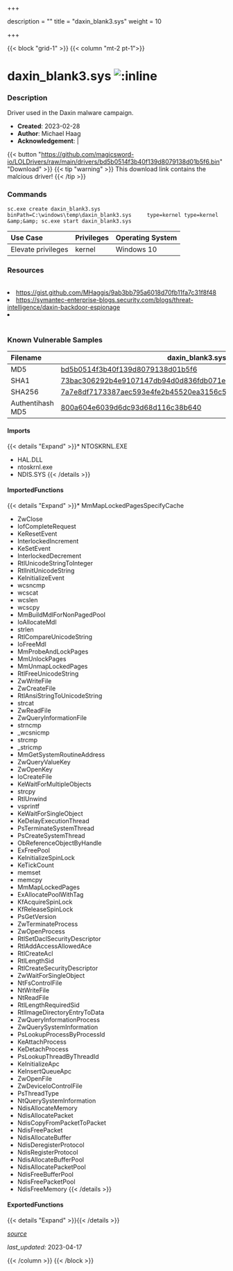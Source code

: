 +++

description = ""
title = "daxin_blank3.sys"
weight = 10

+++


{{< block "grid-1" >}}
{{< column "mt-2 pt-1">}}


# daxin_blank3.sys ![:inline](/images/twitter_verified.png) 


### Description

Driver used in the Daxin malware campaign.

- **Created**: 2023-02-28
- **Author**: Michael Haag
- **Acknowledgement**:  | [](https://twitter.com/)

{{< button "https://github.com/magicsword-io/LOLDrivers/raw/main/drivers/bd5b0514f3b40f139d8079138d01b5f6.bin" "Download" >}}
{{< tip "warning" >}}
This download link contains the malcious driver!
{{< /tip >}}

### Commands

```
sc.exe create daxin_blank3.sys binPath=C:\windows\temp\daxin_blank3.sys     type=kernel type=kernel &amp;&amp; sc.exe start daxin_blank3.sys
```

| Use Case | Privileges | Operating System | 
|:---- | ---- | ---- |
| Elevate privileges | kernel | Windows 10 |

### Resources
<br>
<li><a href="https://gist.github.com/MHaggis/9ab3bb795a6018d70fb11fa7c31f8f48">https://gist.github.com/MHaggis/9ab3bb795a6018d70fb11fa7c31f8f48</a></li>
<li><a href="https://symantec-enterprise-blogs.security.com/blogs/threat-intelligence/daxin-backdoor-espionage">https://symantec-enterprise-blogs.security.com/blogs/threat-intelligence/daxin-backdoor-espionage</a></li>
<li><a href=""></a></li>
<br>

### Known Vulnerable Samples

| Filename | daxin_blank3.sys |
|:---- | ---- | 
| MD5 | <a href="https://www.virustotal.com/gui/file/bd5b0514f3b40f139d8079138d01b5f6">bd5b0514f3b40f139d8079138d01b5f6</a> |
| SHA1 | <a href="https://www.virustotal.com/gui/file/73bac306292b4e9107147db94d0d836fdb071e33">73bac306292b4e9107147db94d0d836fdb071e33</a> |
| SHA256 | <a href="https://www.virustotal.com/gui/file/7a7e8df7173387aec593e4fe2b45520ea3156c5f810d2bb1b2784efd1c922376">7a7e8df7173387aec593e4fe2b45520ea3156c5f810d2bb1b2784efd1c922376</a> |
| Authentihash MD5 | <a href="https://www.virustotal.com/gui/search/authentihash%253A800a604e6039d6dc93d68d116c38b640">800a604e6039d6dc93d68d116c38b640</a> || Authentihash SHA1 | <a href="https://www.virustotal.com/gui/search/authentihash%253A75670f26e2df371741e8832012e06fdcd179b64c">75670f26e2df371741e8832012e06fdcd179b64c</a> || Authentihash SHA256 | <a href="https://www.virustotal.com/gui/search/authentihash%253Aafb9e6b70f707149e7243e41ffafbdda463da9a890c56091c454df60608efa0f">afb9e6b70f707149e7243e41ffafbdda463da9a890c56091c454df60608efa0f</a> || Publisher | n/a || Signature | U, n, s, i, g, n, e, d   || Date | 12:54 AM 11/18/2009 |
#### Imports
{{< details "Expand" >}}* NTOSKRNL.EXE
* HAL.DLL
* ntoskrnl.exe
* NDIS.SYS
{{< /details >}}
#### ImportedFunctions
{{< details "Expand" >}}* MmMapLockedPagesSpecifyCache
* ZwClose
* IofCompleteRequest
* KeResetEvent
* InterlockedIncrement
* KeSetEvent
* InterlockedDecrement
* RtlUnicodeStringToInteger
* RtlInitUnicodeString
* KeInitializeEvent
* wcsncmp
* wcscat
* wcslen
* wcscpy
* MmBuildMdlForNonPagedPool
* IoAllocateMdl
* strlen
* RtlCompareUnicodeString
* IoFreeMdl
* MmProbeAndLockPages
* MmUnlockPages
* MmUnmapLockedPages
* RtlFreeUnicodeString
* ZwWriteFile
* ZwCreateFile
* RtlAnsiStringToUnicodeString
* strcat
* ZwReadFile
* ZwQueryInformationFile
* strncmp
* _wcsnicmp
* strcmp
* _stricmp
* MmGetSystemRoutineAddress
* ZwQueryValueKey
* ZwOpenKey
* IoCreateFile
* KeWaitForMultipleObjects
* strcpy
* RtlUnwind
* vsprintf
* KeWaitForSingleObject
* KeDelayExecutionThread
* PsTerminateSystemThread
* PsCreateSystemThread
* ObReferenceObjectByHandle
* ExFreePool
* KeInitializeSpinLock
* KeTickCount
* memset
* memcpy
* MmMapLockedPages
* ExAllocatePoolWithTag
* KfAcquireSpinLock
* KfReleaseSpinLock
* PsGetVersion
* ZwTerminateProcess
* ZwOpenProcess
* RtlSetDaclSecurityDescriptor
* RtlAddAccessAllowedAce
* RtlCreateAcl
* RtlLengthSid
* RtlCreateSecurityDescriptor
* ZwWaitForSingleObject
* NtFsControlFile
* NtWriteFile
* NtReadFile
* RtlLengthRequiredSid
* RtlImageDirectoryEntryToData
* ZwQueryInformationProcess
* ZwQuerySystemInformation
* PsLookupProcessByProcessId
* KeAttachProcess
* KeDetachProcess
* PsLookupThreadByThreadId
* KeInitializeApc
* KeInsertQueueApc
* ZwOpenFile
* ZwDeviceIoControlFile
* PsThreadType
* NtQuerySystemInformation
* NdisAllocateMemory
* NdisAllocatePacket
* NdisCopyFromPacketToPacket
* NdisFreePacket
* NdisAllocateBuffer
* NdisDeregisterProtocol
* NdisRegisterProtocol
* NdisAllocateBufferPool
* NdisAllocatePacketPool
* NdisFreeBufferPool
* NdisFreePacketPool
* NdisFreeMemory
{{< /details >}}
#### ExportedFunctions
{{< details "Expand" >}}{{< /details >}}



[*source*](https://github.com/magicsword-io/LOLDrivers/tree/main/yaml/daxin_blank3.yaml)

*last_updated:* 2023-04-17








{{< /column >}}
{{< /block >}}
